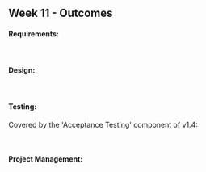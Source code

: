 <link rel="stylesheet" href="{{baseUrl}}/css/main.css">
<link rel="stylesheet" href="{{baseUrl}}/css/schedule.css">

<div class="website-content">

## Week 11 - Outcomes

<div id="main">

<!-- ==================================================================================================== -->

#### Requirements:

<include src="outcome-objectOrientedDomainModel.md" />

<!-- ==================================================================================================== -->


<br>

#### Design:


<include src="outcome-explainDesignPattern.md" />

<!-- ==================================================================================================== -->

<include src="outcome-applyDesignPattern.md" />

<!-- ==================================================================================================== -->

<br>

#### Testing:

<include src="outcome-heuristic.md" />

<!-- ==================================================================================================== -->

<include src="outcome-testCaseDesignCombined.md" />

<!-- ==================================================================================================== -->

<panel type="danger" header=":trophy: Can do acceptance testing :star:" expandable>
  <panel header=":dart: Evidence" expanded>

Covered by the 'Acceptance Testing' component of v1.4:

<include src="../../admin/project-v14.md" name="%%Admin &raquo; Project &rarr; v1.4%%" dynamic />

  </panel>
</panel>

<!-- ==================================================================================================== -->

<br>

#### Project Management:

<include src="outcome-processModelTypes.md" />

<!-- ==================================================================================================== -->

<include src="outcome-popularProcessModels.md" />

<!-- ==================================================================================================== -->


</div>
</div>
